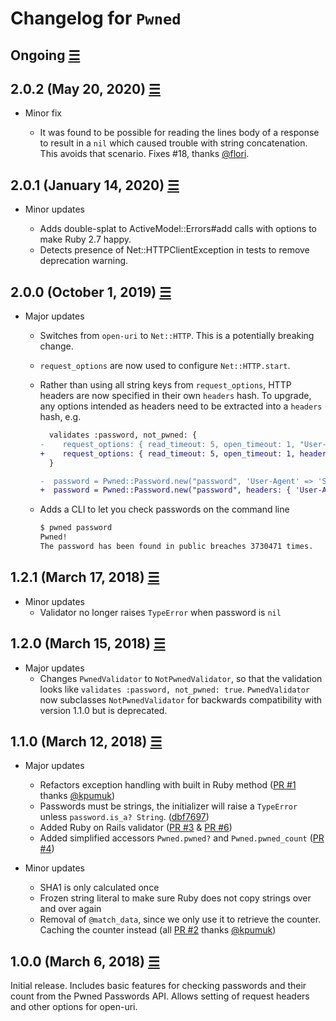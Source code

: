# Changelog for `Pwned`

## Ongoing [☰](https://github.com/philnash/pwned/compare/v2.0.2...master)

## 2.0.2 (May 20, 2020) [☰](https://github.com/philnash/pwned/compare/v2.0.1...v2.0.2)

- Minor fix

  - It was found to be possible for reading the lines body of a response to
    result in a `nil` which caused trouble with string concatenation. This
    avoids that scenario. Fixes #18, thanks [@flori](https://github.com/flori).

## 2.0.1 (January 14, 2020) [☰](https://github.com/philnash/pwned/compare/v2.0.0...v2.0.1)

- Minor updates

  - Adds double-splat to ActiveModel::Errors#add calls with options to make Ruby 2.7 happy.
  - Detects presence of Net::HTTPClientException in tests to remove deprecation warning.

## 2.0.0 (October 1, 2019) [☰](https://github.com/philnash/pwned/compare/v1.2.1...v2.0.0)

- Major updates

  - Switches from `open-uri` to `Net::HTTP`. This is a potentially breaking change.
  - `request_options` are now used to configure `Net::HTTP.start`.
  - Rather than using all string keys from `request_options`, HTTP headers are now
    specified in their own `headers` hash. To upgrade, any options intended as
    headers need to be extracted into a `headers` hash, e.g.

    ```diff
      validates :password, not_pwned: {
    -    request_options: { read_timeout: 5, open_timeout: 1, "User-Agent" => "Super fun user agent" }
    +    request_options: { read_timeout: 5, open_timeout: 1, headers: { "User-Agent" => "Super fun user agent" } }
      }

    -  password = Pwned::Password.new("password", 'User-Agent' => 'Super fun new user agent')
    +  password = Pwned::Password.new("password", headers: { 'User-Agent' => 'Super fun new user agent' }, read_timeout: 10)
    ```

  - Adds a CLI to let you check passwords on the command line

    ```bash
    $ pwned password
    Pwned!
    The password has been found in public breaches 3730471 times.
    ```

## 1.2.1 (March 17, 2018) [☰](https://github.com/philnash/pwned/compare/v1.2.0...v1.2.1)

- Minor updates
  - Validator no longer raises `TypeError` when password is `nil`

## 1.2.0 (March 15, 2018) [☰](https://github.com/philnash/pwned/compare/v1.1.0...v1.2.0)

- Major updates
  - Changes `PwnedValidator` to `NotPwnedValidator`, so that the validation looks like `validates :password, not_pwned: true`. `PwnedValidator` now subclasses `NotPwnedValidator` for backwards compatibility with version 1.1.0 but is deprecated.

## 1.1.0 (March 12, 2018) [☰](https://github.com/philnash/pwned/compare/v1.0.0...v1.1.0)

- Major updates

  - Refactors exception handling with built in Ruby method ([PR #1](https://github.com/philnash/pwned/pull/1) thanks [@kpumuk](https://github.com/kpumuk))
  - Passwords must be strings, the initializer will raise a `TypeError` unless `password.is_a? String`. ([dbf7697](https://github.com/philnash/pwned/commit/dbf7697e878d87ac74aed1e715cee19b73473369))
  - Added Ruby on Rails validator ([PR #3](https://github.com/philnash/pwned/pull/3) & [PR #6](https://github.com/philnash/pwned/pull/6))
  - Added simplified accessors `Pwned.pwned?` and `Pwned.pwned_count` ([PR #4](https://github.com/philnash/pwned/pull/4))

- Minor updates
  - SHA1 is only calculated once
  - Frozen string literal to make sure Ruby does not copy strings over and over again
  - Removal of `@match_data`, since we only use it to retrieve the counter. Caching the counter instead (all [PR #2](https://github.com/philnash/pwned/pull/2) thanks [@kpumuk](https://github.com/kpumuk))

## 1.0.0 (March 6, 2018) [☰](https://github.com/philnash/pwned/commits/v1.0.0)

Initial release. Includes basic features for checking passwords and their count from the Pwned Passwords API. Allows setting of request headers and other options for open-uri.
